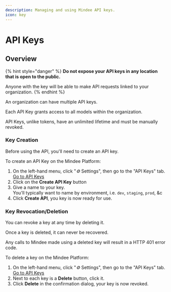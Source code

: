 ```yaml
---
description: Managing and using Mindee API keys.
icon: key
---
```


# API Keys

## Overview

{% hint style="danger" %}
**Do not expose your API keys in any location that is open to the public.**

Anyone with the key will be able to make API requests linked to your organization.
{% endhint %}

An organization can have multiple API keys.

Each API Key grants access to all models within the organization.

API Keys, unlike tokens, have an unlimited lifetime and must be manually revoked.

### Key Creation

Before using the API, you'll need to create an API key.

To create an API Key on the Mindee Platform:

1. On the left-hand menu, click "<i class="fa-gear">:gear:</i> Settings", then go to the "API Keys" tab.\
   <a href="https://app.mindee.com/settings?tab=api-keys" class="button primary">Go to API Keys</a>
2. Click on the **Create API Key** button
3. Give a name to your key.\
   You'll typically want to name by environment, i.e. `dev`, `staging`, `prod`, \&c
4. Click **Create API**, you key is now ready for use.

### Key Revocation/Deletion

You can revoke a key at any time by deleting it.

Once a key is deleted, it can never be recovered.

Any calls to Mindee made using a deleted key will result in a HTTP 401 error code.

To delete a key on the Mindee Platform:

1. On the left-hand menu, click "<i class="fa-gear">:gear:</i> Settings", then go to the "API Keys" tab.\
   <a href="https://app.mindee.com/settings?tab=api-keys" class="button primary">Go to API Keys</a>
2. Next to each key is a **Delete** button, click it.
3. Click **Delete** in the confirmation dialog, your key is now revoked.
